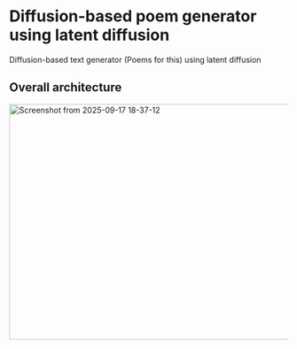 # Diffusion-based poem generator using latent diffusion
Diffusion-based text generator (Poems for this) using latent diffusion 

## Overall architecture 

<img width="1052" height="425" alt="Screenshot from 2025-09-17 18-37-12" src="https://github.com/user-attachments/assets/e1327f8e-4750-4c3a-a516-db1bfbd7bbb8" />
